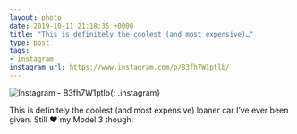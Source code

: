 ```yaml
---
layout: photo
date: 2019-10-11 21:18:35 +0000
title: "This is definitely the coolest (and most expensive)…"
type: post
tags:
- instagram
instagram_url: https://www.instagram.com/p/B3fh7W1ptlb/
---
```


![Instagram - B3fh7W1ptlb](https://colinseymour.co.uk/img/B3fh7W1ptlb.jpg){: .instagram}

This is definitely the coolest (and most expensive) loaner car I’ve ever been given. Still ❤️ my Model 3 though.

